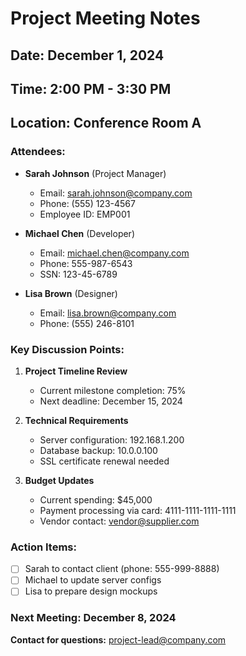 # Project Meeting Notes

## Date: December 1, 2024
## Time: 2:00 PM - 3:30 PM
## Location: Conference Room A

### Attendees:
- **Sarah Johnson** (Project Manager)
  - Email: sarah.johnson@company.com
  - Phone: (555) 123-4567
  - Employee ID: EMP001

- **Michael Chen** (Developer)
  - Email: michael.chen@company.com
  - Phone: 555-987-6543
  - SSN: 123-45-6789

- **Lisa Brown** (Designer)
  - Email: lisa.brown@company.com
  - Phone: (555) 246-8101

### Key Discussion Points:

1. **Project Timeline Review**
   - Current milestone completion: 75%
   - Next deadline: December 15, 2024

2. **Technical Requirements**
   - Server configuration: 192.168.1.200
   - Database backup: 10.0.0.100
   - SSL certificate renewal needed

3. **Budget Updates**
   - Current spending: $45,000
   - Payment processing via card: 4111-1111-1111-1111
   - Vendor contact: vendor@supplier.com

### Action Items:
- [ ] Sarah to contact client (phone: 555-999-8888)
- [ ] Michael to update server configs
- [ ] Lisa to prepare design mockups

### Next Meeting: December 8, 2024

**Contact for questions:** project-lead@company.com 